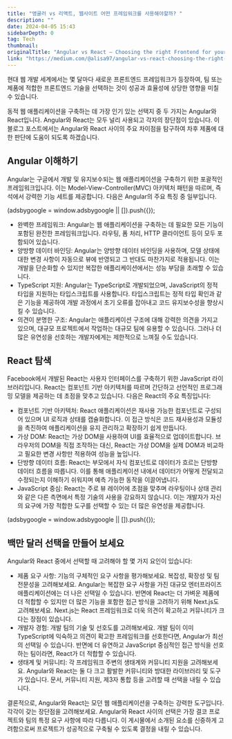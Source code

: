 ```yaml
---
title: "앵귤러 vs 리액트, 웹사이트 어떤 프레임워크를 사용해야할까? "
description: ""
date: 2024-04-05 15:43
sidebarDepth: 0
tag: Tech
thumbnail: 
originalTitle: "Angular vs React — Choosing the right Frontend for your next product."
link: "https://medium.com/@alisa97/angular-vs-react-choosing-the-right-frontend-for-your-next-product-503fcb5cfeb9"
---
```



현대 웹 개발 세계에서는 몇 달마다 새로운 프론트엔드 프레임워크가 등장하여, 팀 또는 제품에 적합한 프론트엔드 기술을 선택하는 것이 성공과 효율성에 상당한 영향을 미칠 수 있습니다.

동적 웹 애플리케이션을 구축하는 데 가장 인기 있는 선택지 중 두 가지는 Angular와 React입니다. Angular와 React는 모두 널리 사용되고 각자의 장단점이 있습니다. 이 블로그 포스트에서는 Angular와 React 사이의 주요 차이점을 탐구하여 차후 제품에 대한 판단에 도움이 되도록 하겠습니다.

## Angular 이해하기

Angular는 구글에서 개발 및 유지보수되는 웹 애플리케이션을 구축하기 위한 포괄적인 프레임워크입니다. 이는 Model-View-Controller(MVC) 아키텍처 패턴을 따르며, 즉석에서 강력한 기능 세트를 제공합니다. 다음은 Angular의 주요 특징 중 일부입니다.

<!-- ui-log 수평형 -->
<ins class="adsbygoogle"
  style="display:block"
  data-ad-client="ca-pub-4877378276818686"
  data-ad-slot="9743150776"
  data-ad-format="auto"
  data-full-width-responsive="true"></ins>
<component is="script">
(adsbygoogle = window.adsbygoogle || []).push({});
</component>

- 완벽한 프레임워크: Angular는 웹 애플리케이션을 구축하는 데 필요한 모든 기능이 포함된 완전한 프레임워크입니다. 라우팅, 폼 처리, HTTP 클라이언트 등이 모두 포함되어 있습니다.
- 양방향 데이터 바인딩: Angular는 양방향 데이터 바인딩을 사용하며, 모델 상태에 대한 변경 사항이 자동으로 뷰에 반영되고 그 반대도 마찬가지로 적용됩니다. 이는 개발을 단순화할 수 있지만 복잡한 애플리케이션에서는 성능 부담을 초래할 수 있습니다.
- TypeScript 지원: Angular는 TypeScript로 개발되었으며, JavaScript의 정적 타입을 지원하는 타입스크립트를 사용합니다. 타입스크립트는 정적 타입 확인과 같은 기능을 제공하여 개발 과정에서 초기 오류를 잡아내고 코드 유지보수성을 향상시킬 수 있습니다.
- 의견이 분명한 구조: Angular는 애플리케이션 구조에 대해 강력한 의견을 가지고 있으며, 대규모 프로젝트에서 작업하는 대규모 팀에 유용할 수 있습니다. 그러나 더 많은 유연성을 선호하는 개발자에게는 제한적으로 느껴질 수도 있습니다.

## React 탐색

Facebook에서 개발된 React는 사용자 인터페이스를 구축하기 위한 JavaScript 라이브러리입니다. React는 컴포넌트 기반 아키텍처를 따르며 간단하고 선언적인 프로그래밍 모델을 제공하는 데 초점을 맞추고 있습니다. 다음은 React의 주요 특징입니다:

- 컴포넌트 기반 아키텍처: React 애플리케이션은 재사용 가능한 컴포넌트로 구성되어 있으며 UI 로직과 상태를 캡슐화합니다. 이 접근 방식은 코드 재사용성과 모듈성을 촉진하여 애플리케이션을 유지 관리하고 확장하기 쉽게 만듭니다.
- 가상 DOM: React는 가상 DOM을 사용하여 UI를 효율적으로 업데이트합니다. 브라우저의 DOM을 직접 조작하는 대신, React는 가상 DOM을 실제 DOM과 비교하고 필요한 변경 사항만 적용하여 성능을 높입니다.
- 단방향 데이터 흐름: React는 부모에서 자식 컴포넌트로 데이터가 흐르는 단방향 데이터 흐름을 따릅니다. 이를 통해 애플리케이션 내에서 데이터가 어떻게 전달되고 수정되는지 이해하기 쉬워지며 예측 가능한 동작을 이끌어냅니다.
- JavaScript 중심: React는 주로 뷰 레이어에 초점을 맞추며 라우팅이나 상태 관리와 같은 다른 측면에서 특정 기술의 사용을 강요하지 않습니다. 이는 개발자가 자신의 요구에 가장 적합한 도구를 선택할 수 있는 더 많은 유연성을 제공합니다.

<!-- ui-log 수평형 -->
<ins class="adsbygoogle"
  style="display:block"
  data-ad-client="ca-pub-4877378276818686"
  data-ad-slot="9743150776"
  data-ad-format="auto"
  data-full-width-responsive="true"></ins>
<component is="script">
(adsbygoogle = window.adsbygoogle || []).push({});
</component>

## 백만 달러 선택을 만들어 보세요

Angular와 React 중에서 선택할 때 고려해야 할 몇 가지 요인이 있습니다:

- 제품 요구 사항: 기능의 구체적인 요구 사항을 평가해보세요. 복잡성, 확장성 및 팀 전문성을 고려해보세요. Angular는 복잡한 요구 사항을 가진 대규모 엔터프라이즈 애플리케이션에는 더 나은 선택일 수 있습니다. 반면에 React는 더 가벼운 제품에 더 적합할 수 있지만 더 많은 기능을 포함한 접근 방식을 고려하기 위해 Next.js도 고려해보세요. Next.js는 React 프레임워크로 더욱 의견이 확고하고 커뮤니티가 크다는 장점이 있습니다.
- 개발자 경험: 개발 팀의 기술 및 선호도를 고려해보세요. 개발 팀이 이미 TypeScript에 익숙하고 의견이 확고한 프레임워크를 선호한다면, Angular가 최선의 선택일 수 있습니다. 반면에 더 유연하고 JavaScript 중심적인 접근 방식을 선호하는 팀이라면, React가 더 적합할 수 있습니다.
- 생태계 및 커뮤니티: 각 프레임워크 주변의 생태계와 커뮤니티 지원을 고려해보세요. Angular와 React는 둘 다 크고 활발한 커뮤니티와 방대한 라이브러리 및 도구가 있습니다. 문서, 커뮤니티 지원, 제3자 통합 등을 고려할 때 선택을 내릴 수 있습니다.

결론적으로, Angular와 React는 모던 웹 애플리케이션을 구축하는 강력한 도구입니다. 각각이 갖는 장단점을 고려해보세요. Angular와 React 사이의 선택은 가장 결코 프로젝트와 팀의 특정 요구 사항에 따라 다릅니다. 이 게시물에서 소개된 요소를 신중하게 고려함으로써 프로젝트가 성공적으로 구축될 수 있도록 결정을 내릴 수 있습니다.